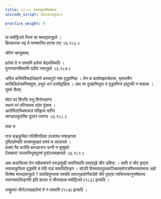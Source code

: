 ```yaml
---
title: ०३-०८ कामातुरवणिक्कथा
unicode_script: devanagari

practice_weight: 0
---
```


या ममोद्विजते नित्यं सा ममाद्यावगूहते ।  
प्रियकारक भद्रं ते यन्ममास्ति हरस्व तत् ॥३.१८६॥

चोरेण चाप्युक्तम्

हर्तव्यं ते न पश्यामि हर्तव्यं चेद्भविष्यति ।  
पुनरप्यागमिष्यामि यदीयं नावगूहते ॥३.१८७॥

अस्ति कस्मिंश्चिदधिष्ठाने कामातुरो नाम वृद्धवणिक् । तेन च कामोपहृतचेतसा, मृतभार्येण काचिन्निर्धनवणिक्सुता, प्रभूतं धनं दत्त्वोद्वाहिता । अथ सा दुःखाभिभूता तं वृद्धवणिजं द्रष्टुमपि न शशाक । युक्तं चैतत्

श्वेतं पदं शिरसि यत्तु शिरोरुहाणां  
स्थानं परं परिभवस्य तदेव पुंसाम् ।  
आरोपितास्थिशकलं परिहृत्य यान्ति  
चाण्डालकूपमिव दूरतरं तरुण्यः ॥३.१८८॥

तथा च

गात्रं सङ्कुचितं गतिर्विगलिता दन्ताश्च नाशङ्गता  
दृष्टिर्भ्राम्यति रूपमप्युपहतं वक्त्रं च लालायते ।  
वाक्यं नैव करोति बान्धवजनः पत्नी न शुश्रूषते  
धिक्कष्टं जरयाभिभूतपूरुषं पुत्रोऽप्यवज्ञायते ॥३.१८९॥

अथ कदाचित्सा तेन सहैकशयने पराङ्मुखी यावत्तिष्ठति तावद्गृहे चौरः प्रविष्टः । सापि तं चौरं दृष्ट्वा भयव्याकुलिता वृद्धमपि तं पतिं गाढं समालिलिङ्ग । सोऽपि विस्मयात्पुलकाञ्चितसर्वगात्रश्चिन्तयामास अहो किमेषा मामद्यावगूहते ? यावन्निपुणतया पश्यति तावत्गृहकोणैकदेशे चौरं दृष्ट्वा व्यचिन्तयत्नूनमेषास्य भयान्मामालिङ्गति इति ज्ञात्वा तं चौरमाहया ममोद्विजते (१८६) इत्यादि ।  

तच्छ्रुत्वा चौरोऽप्याहहर्तव्यं ते न पश्यामि (१८७) इत्यादि ।
